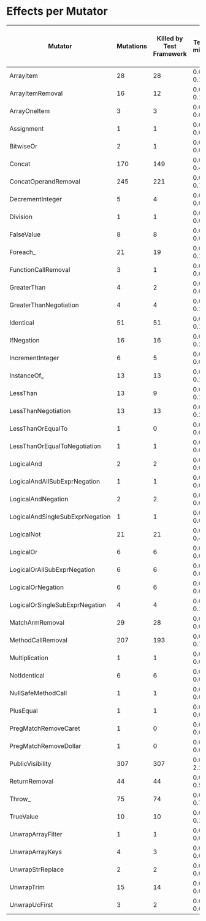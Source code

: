 # Effects per Mutator

| Mutator                         | Mutations | Killed by Test Framework | Test Timings min/avg/max | Killed by Static Analysis | Static Analysis Timings min/avg/max | Escaped | Errors | Syntax Errors | Timed Out (Limit: 25 secs) | Skipped | Ignored | MSI (%s) | Covered MSI (%s) |
| ------------------------------- | --------- | ------------------------ | ------------------------ | ------------------------- | ----------------------------------- | ------- | ------ | ------------- | -------------------------- | ------- | ------- | -------- | ---------------- |
| ArrayItem                       |        28 |                       28 |  0.09 / 0.11 / 0.16 secs |                         0 |             0.00 / 0.00 / 0.00 secs |       0 |      0 |             0 |                          0 |       0 |       0 |   100.00 |           100.00 |
| ArrayItemRemoval                |        16 |                       12 |  0.08 / 0.09 / 0.13 secs |                         0 |             0.00 / 0.00 / 0.00 secs |       4 |      0 |             0 |                          0 |       0 |       0 |    75.00 |            75.00 |
| ArrayOneItem                    |         3 |                        3 |  0.08 / 0.08 / 0.08 secs |                         0 |             0.00 / 0.00 / 0.00 secs |       0 |      0 |             0 |                          0 |       0 |       0 |   100.00 |           100.00 |
| Assignment                      |         1 |                        1 |  0.08 / 0.08 / 0.08 secs |                         0 |             0.00 / 0.00 / 0.00 secs |       0 |      0 |             0 |                          0 |       0 |       0 |   100.00 |           100.00 |
| BitwiseOr                       |         2 |                        1 |  0.09 / 0.09 / 0.09 secs |                         0 |             0.00 / 0.00 / 0.00 secs |       1 |      0 |             0 |                          0 |       0 |       0 |    50.00 |            50.00 |
| Concat                          |       170 |                      149 |  0.08 / 0.09 / 0.46 secs |                         0 |             0.00 / 0.00 / 0.00 secs |      21 |      0 |             0 |                          0 |       0 |       0 |    87.65 |            87.65 |
| ConcatOperandRemoval            |       245 |                      221 |  0.01 / 0.09 / 0.76 secs |                         0 |             0.00 / 0.00 / 0.00 secs |      24 |      0 |             0 |                          0 |       0 |       0 |    90.20 |            90.20 |
| DecrementInteger                |         5 |                        4 |  0.08 / 0.08 / 0.09 secs |                         0 |             0.00 / 0.00 / 0.00 secs |       1 |      0 |             0 |                          0 |       0 |       0 |    80.00 |            80.00 |
| Division                        |         1 |                        1 |  0.08 / 0.08 / 0.08 secs |                         0 |             0.00 / 0.00 / 0.00 secs |       0 |      0 |             0 |                          0 |       0 |       0 |   100.00 |           100.00 |
| FalseValue                      |         8 |                        8 |  0.08 / 0.08 / 0.09 secs |                         0 |             0.00 / 0.00 / 0.00 secs |       0 |      0 |             0 |                          0 |       0 |       0 |   100.00 |           100.00 |
| Foreach_                        |        21 |                       19 |  0.08 / 0.09 / 0.18 secs |                         0 |             0.00 / 0.00 / 0.00 secs |       2 |      0 |             0 |                          0 |       0 |       0 |    90.48 |            90.48 |
| FunctionCallRemoval             |         3 |                        1 |  0.09 / 0.09 / 0.09 secs |                         0 |             0.00 / 0.00 / 0.00 secs |       2 |      0 |             0 |                          0 |       0 |       0 |    33.33 |            33.33 |
| GreaterThan                     |         4 |                        2 |  0.08 / 0.09 / 0.09 secs |                         0 |             0.00 / 0.00 / 0.00 secs |       2 |      0 |             0 |                          0 |       0 |       0 |    50.00 |            50.00 |
| GreaterThanNegotiation          |         4 |                        4 |  0.08 / 0.09 / 0.10 secs |                         0 |             0.00 / 0.00 / 0.00 secs |       0 |      0 |             0 |                          0 |       0 |       0 |   100.00 |           100.00 |
| Identical                       |        51 |                       51 |  0.08 / 0.09 / 0.18 secs |                         0 |             0.00 / 0.00 / 0.00 secs |       0 |      0 |             0 |                          0 |       0 |       0 |   100.00 |           100.00 |
| IfNegation                      |        16 |                       16 |  0.08 / 0.10 / 0.29 secs |                         0 |             0.00 / 0.00 / 0.00 secs |       0 |      0 |             0 |                          0 |       0 |       0 |   100.00 |           100.00 |
| IncrementInteger                |         6 |                        5 |  0.08 / 0.09 / 0.09 secs |                         0 |             0.00 / 0.00 / 0.00 secs |       1 |      0 |             0 |                          0 |       0 |       0 |    83.33 |            83.33 |
| InstanceOf_                     |        13 |                       13 |  0.08 / 0.09 / 0.10 secs |                         0 |             0.00 / 0.00 / 0.00 secs |       0 |      0 |             0 |                          0 |       0 |       0 |   100.00 |           100.00 |
| LessThan                        |        13 |                        9 |  0.08 / 0.08 / 0.10 secs |                         0 |             0.00 / 0.00 / 0.00 secs |       4 |      0 |             0 |                          0 |       0 |       0 |    69.23 |            69.23 |
| LessThanNegotiation             |        13 |                       13 |  0.08 / 0.10 / 0.26 secs |                         0 |             0.00 / 0.00 / 0.00 secs |       0 |      0 |             0 |                          0 |       0 |       0 |   100.00 |           100.00 |
| LessThanOrEqualTo               |         1 |                        0 |  0.00 / 0.00 / 0.00 secs |                         0 |             0.00 / 0.00 / 0.00 secs |       1 |      0 |             0 |                          0 |       0 |       0 |     0.00 |             0.00 |
| LessThanOrEqualToNegotiation    |         1 |                        1 |  0.08 / 0.08 / 0.08 secs |                         0 |             0.00 / 0.00 / 0.00 secs |       0 |      0 |             0 |                          0 |       0 |       0 |   100.00 |           100.00 |
| LogicalAnd                      |         2 |                        2 |  0.08 / 0.08 / 0.09 secs |                         0 |             0.00 / 0.00 / 0.00 secs |       0 |      0 |             0 |                          0 |       0 |       0 |   100.00 |           100.00 |
| LogicalAndAllSubExprNegation    |         1 |                        1 |  0.08 / 0.08 / 0.08 secs |                         0 |             0.00 / 0.00 / 0.00 secs |       0 |      0 |             0 |                          0 |       0 |       0 |   100.00 |           100.00 |
| LogicalAndNegation              |         2 |                        2 |  0.09 / 0.09 / 0.09 secs |                         0 |             0.00 / 0.00 / 0.00 secs |       0 |      0 |             0 |                          0 |       0 |       0 |   100.00 |           100.00 |
| LogicalAndSingleSubExprNegation |         1 |                        1 |  0.09 / 0.09 / 0.09 secs |                         0 |             0.00 / 0.00 / 0.00 secs |       0 |      0 |             0 |                          0 |       0 |       0 |   100.00 |           100.00 |
| LogicalNot                      |        21 |                       21 |  0.08 / 0.10 / 0.42 secs |                         0 |             0.00 / 0.00 / 0.00 secs |       0 |      0 |             0 |                          0 |       0 |       0 |   100.00 |           100.00 |
| LogicalOr                       |         6 |                        6 |  0.08 / 0.08 / 0.09 secs |                         0 |             0.00 / 0.00 / 0.00 secs |       0 |      0 |             0 |                          0 |       0 |       0 |   100.00 |           100.00 |
| LogicalOrAllSubExprNegation     |         6 |                        6 |  0.08 / 0.08 / 0.08 secs |                         0 |             0.00 / 0.00 / 0.00 secs |       0 |      0 |             0 |                          0 |       0 |       0 |   100.00 |           100.00 |
| LogicalOrNegation               |         6 |                        6 |  0.08 / 0.08 / 0.09 secs |                         0 |             0.00 / 0.00 / 0.00 secs |       0 |      0 |             0 |                          0 |       0 |       0 |   100.00 |           100.00 |
| LogicalOrSingleSubExprNegation  |         4 |                        4 |  0.08 / 0.08 / 0.10 secs |                         0 |             0.00 / 0.00 / 0.00 secs |       0 |      0 |             0 |                          0 |       0 |       0 |   100.00 |           100.00 |
| MatchArmRemoval                 |        29 |                       28 |  0.08 / 0.08 / 0.09 secs |                         0 |             0.00 / 0.00 / 0.00 secs |       1 |      0 |             0 |                          0 |       0 |       0 |    96.55 |            96.55 |
| MethodCallRemoval               |       207 |                      193 |  0.08 / 0.10 / 0.70 secs |                         0 |             0.00 / 0.00 / 0.00 secs |      14 |      0 |             0 |                          0 |       0 |       0 |    93.24 |            93.24 |
| Multiplication                  |         1 |                        1 |  0.08 / 0.08 / 0.08 secs |                         0 |             0.00 / 0.00 / 0.00 secs |       0 |      0 |             0 |                          0 |       0 |       0 |   100.00 |           100.00 |
| NotIdentical                    |         6 |                        6 |  0.08 / 0.08 / 0.09 secs |                         0 |             0.00 / 0.00 / 0.00 secs |       0 |      0 |             0 |                          0 |       0 |       0 |   100.00 |           100.00 |
| NullSafeMethodCall              |         1 |                        1 |  0.09 / 0.09 / 0.09 secs |                         0 |             0.00 / 0.00 / 0.00 secs |       0 |      0 |             0 |                          0 |       0 |       0 |   100.00 |           100.00 |
| PlusEqual                       |         1 |                        1 |  0.08 / 0.08 / 0.08 secs |                         0 |             0.00 / 0.00 / 0.00 secs |       0 |      0 |             0 |                          0 |       0 |       0 |   100.00 |           100.00 |
| PregMatchRemoveCaret            |         1 |                        0 |  0.00 / 0.00 / 0.00 secs |                         0 |             0.00 / 0.00 / 0.00 secs |       1 |      0 |             0 |                          0 |       0 |       0 |     0.00 |             0.00 |
| PregMatchRemoveDollar           |         1 |                        0 |  0.00 / 0.00 / 0.00 secs |                         0 |             0.00 / 0.00 / 0.00 secs |       1 |      0 |             0 |                          0 |       0 |       0 |     0.00 |             0.00 |
| PublicVisibility                |       307 |                      307 |  0.00 / 0.11 / 2.24 secs |                         0 |             0.00 / 0.00 / 0.00 secs |       0 |      0 |             0 |                          0 |       0 |       0 |   100.00 |           100.00 |
| ReturnRemoval                   |        44 |                       44 |  0.08 / 0.10 / 0.58 secs |                         0 |             0.00 / 0.00 / 0.00 secs |       0 |      0 |             0 |                          0 |       0 |       0 |   100.00 |           100.00 |
| Throw_                          |        75 |                       74 |  0.00 / 0.10 / 0.71 secs |                         0 |             0.00 / 0.00 / 0.00 secs |       1 |      0 |             0 |                          0 |       0 |       0 |    98.67 |            98.67 |
| TrueValue                       |        10 |                       10 |  0.08 / 0.09 / 0.12 secs |                         0 |             0.00 / 0.00 / 0.00 secs |       0 |      0 |             0 |                          0 |       0 |       0 |   100.00 |           100.00 |
| UnwrapArrayFilter               |         1 |                        1 |  0.09 / 0.09 / 0.09 secs |                         0 |             0.00 / 0.00 / 0.00 secs |       0 |      0 |             0 |                          0 |       0 |       0 |   100.00 |           100.00 |
| UnwrapArrayKeys                 |         4 |                        3 |  0.08 / 0.08 / 0.08 secs |                         0 |             0.00 / 0.00 / 0.00 secs |       1 |      0 |             0 |                          0 |       0 |       0 |    75.00 |            75.00 |
| UnwrapStrReplace                |         2 |                        2 |  0.08 / 0.08 / 0.09 secs |                         0 |             0.00 / 0.00 / 0.00 secs |       0 |      0 |             0 |                          0 |       0 |       0 |   100.00 |           100.00 |
| UnwrapTrim                      |        15 |                       14 |  0.08 / 0.08 / 0.09 secs |                         0 |             0.00 / 0.00 / 0.00 secs |       1 |      0 |             0 |                          0 |       0 |       0 |    93.33 |            93.33 |
| UnwrapUcFirst                   |         3 |                        2 |  0.08 / 0.08 / 0.08 secs |                         0 |             0.00 / 0.00 / 0.00 secs |       1 |      0 |             0 |                          0 |       0 |       0 |    66.67 |            66.67 |
